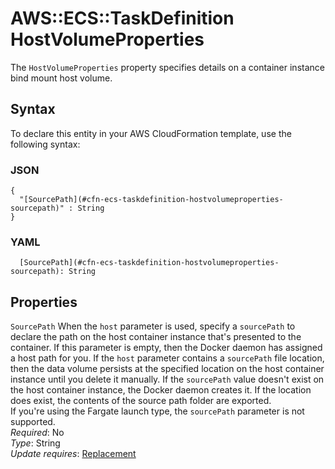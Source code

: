 # AWS::ECS::TaskDefinition HostVolumeProperties<a name="aws-properties-ecs-taskdefinition-hostvolumeproperties"></a>

The `HostVolumeProperties` property specifies details on a container instance bind mount host volume\.

## Syntax<a name="aws-properties-ecs-taskdefinition-hostvolumeproperties-syntax"></a>

To declare this entity in your AWS CloudFormation template, use the following syntax:

### JSON<a name="aws-properties-ecs-taskdefinition-hostvolumeproperties-syntax.json"></a>

```
{
  "[SourcePath](#cfn-ecs-taskdefinition-hostvolumeproperties-sourcepath)" : String
}
```

### YAML<a name="aws-properties-ecs-taskdefinition-hostvolumeproperties-syntax.yaml"></a>

```
  [SourcePath](#cfn-ecs-taskdefinition-hostvolumeproperties-sourcepath): String
```

## Properties<a name="aws-properties-ecs-taskdefinition-hostvolumeproperties-properties"></a>

`SourcePath` <a name="cfn-ecs-taskdefinition-hostvolumeproperties-sourcepath"></a>
When the `host` parameter is used, specify a `sourcePath` to declare the path on the host container instance that's presented to the container\. If this parameter is empty, then the Docker daemon has assigned a host path for you\. If the `host` parameter contains a `sourcePath` file location, then the data volume persists at the specified location on the host container instance until you delete it manually\. If the `sourcePath` value doesn't exist on the host container instance, the Docker daemon creates it\. If the location does exist, the contents of the source path folder are exported\.  
If you're using the Fargate launch type, the `sourcePath` parameter is not supported\.  
_Required_: No  
_Type_: String  
_Update requires_: [Replacement](https://docs.aws.amazon.com/AWSCloudFormation/latest/UserGuide/using-cfn-updating-stacks-update-behaviors.html#update-replacement)

